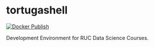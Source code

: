 # tortugashell

[![Docker Publish](https://github.com/Lnk2past/tortugashell/actions/workflows/dockerpublish.yml/badge.svg)](https://github.com/Lnk2past/tortugashell/actions/workflows/dockerpublish.yml)

Development Environment for RUC Data Science Courses.
